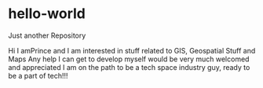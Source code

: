 # hello-world
Just another Repository

Hi
I amPrince and I am interested in stuff related to GIS, Geospatial Stuff and Maps
Any help I can get to develop myself would be very much welcomed and appreciated
I am on the path to be a tech space industry guy, ready to be a part of tech!!!
